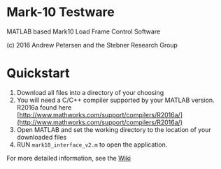 # Mark-10 Testware
MATLAB based Mark10 Load Frame Control Software

(c) 2016 Andrew Petersen and the Stebner Research Group


# Quickstart
 1. Download all files into a directory of your choosing
 2. You will need a C/C++ compiler supported by your MATLAB version. R2016a found here [http://www.mathworks.com/support/compilers/R2016a/](http://www.mathworks.com/support/compilers/R2016a/)  
 3. Open MATLAB and set the working directory to the location of your downloaded files
 4. RUN `mark10_interface_v2.m` to open the application.

For more detailed information, see the [Wiki](https://github.com/beamteamco/M10-Testware/wiki)
